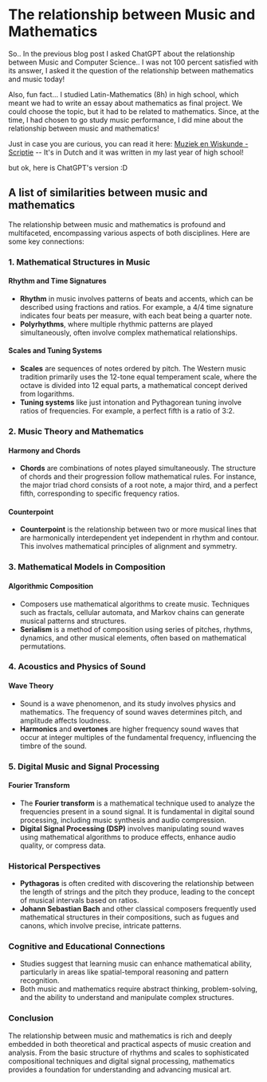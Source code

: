 # The relationship between Music and Mathematics

So.. In the previous blog post I asked ChatGPT about the relationship between Music and Computer Science.. I was not 100 percent satisfied with its answer, I asked it the question of the relationship between mathematics and music today!

Also, fun fact... I studied Latin-Mathematics (8h) in high school, which meant we had to write an essay about mathematics as final project. We could choose the topic, but it had to be related to mathematics. Since, at the time, I had chosen to go study music performance, I did mine about the relationship between music and mathematics!

Just in case you are curious, you can read it here: [Muziek en Wiskunde - Scriptie](URL)
-- It's in Dutch and it was written in my last year of high school!

but ok, here is ChatGPT's version :D

## A list of similarities between music and mathematics

The relationship between music and mathematics is profound and multifaceted, encompassing various aspects of both disciplines. Here are some key connections:

### 1. Mathematical Structures in Music
#### **Rhythm and Time Signatures**
- **Rhythm** in music involves patterns of beats and accents, which can be described using fractions and ratios. For example, a 4/4 time signature indicates four beats per measure, with each beat being a quarter note.
- **Polyrhythms**, where multiple rhythmic patterns are played simultaneously, often involve complex mathematical relationships.

#### **Scales and Tuning Systems**
- **Scales** are sequences of notes ordered by pitch. The Western music tradition primarily uses the 12-tone equal temperament scale, where the octave is divided into 12 equal parts, a mathematical concept derived from logarithms.
- **Tuning systems** like just intonation and Pythagorean tuning involve ratios of frequencies. For example, a perfect fifth is a ratio of 3:2.

### 2. Music Theory and Mathematics
#### **Harmony and Chords**
- **Chords** are combinations of notes played simultaneously. The structure of chords and their progression follow mathematical rules. For instance, the major triad chord consists of a root note, a major third, and a perfect fifth, corresponding to specific frequency ratios.

#### **Counterpoint**
- **Counterpoint** is the relationship between two or more musical lines that are harmonically interdependent yet independent in rhythm and contour. This involves mathematical principles of alignment and symmetry.

### 3. Mathematical Models in Composition
#### **Algorithmic Composition**
- Composers use mathematical algorithms to create music. Techniques such as fractals, cellular automata, and Markov chains can generate musical patterns and structures.
- **Serialism** is a method of composition using series of pitches, rhythms, dynamics, and other musical elements, often based on mathematical permutations.

### 4. Acoustics and Physics of Sound
#### **Wave Theory**
- Sound is a wave phenomenon, and its study involves physics and mathematics. The frequency of sound waves determines pitch, and amplitude affects loudness.
- **Harmonics** and **overtones** are higher frequency sound waves that occur at integer multiples of the fundamental frequency, influencing the timbre of the sound.

### 5. Digital Music and Signal Processing
#### **Fourier Transform**
- The **Fourier transform** is a mathematical technique used to analyze the frequencies present in a sound signal. It is fundamental in digital sound processing, including music synthesis and audio compression.
- **Digital Signal Processing (DSP)** involves manipulating sound waves using mathematical algorithms to produce effects, enhance audio quality, or compress data.

### Historical Perspectives
- **Pythagoras** is often credited with discovering the relationship between the length of strings and the pitch they produce, leading to the concept of musical intervals based on ratios.
- **Johann Sebastian Bach** and other classical composers frequently used mathematical structures in their compositions, such as fugues and canons, which involve precise, intricate patterns.

### Cognitive and Educational Connections
- Studies suggest that learning music can enhance mathematical ability, particularly in areas like spatial-temporal reasoning and pattern recognition.
- Both music and mathematics require abstract thinking, problem-solving, and the ability to understand and manipulate complex structures.

### Conclusion
The relationship between music and mathematics is rich and deeply embedded in both theoretical and practical aspects of music creation and analysis. From the basic structure of rhythms and scales to sophisticated compositional techniques and digital signal processing, mathematics provides a foundation for understanding and advancing musical art.